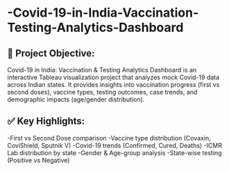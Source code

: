 # -Covid-19-in-India-Vaccination-Testing-Analytics-Dashboard

## 📌 Project Objective:
Covid-19 in India: Vaccination &amp; Testing Analytics Dashboard is an interactive Tableau visualization project that analyzes mock Covid-19 data across Indian states. It provides insights into vaccination progress (first vs second doses), vaccine types, testing outcomes, case trends, and demographic impacts (age/gender distribution).
## ✅ Key Highlights:
-First vs Second Dose comparison
-Vaccine type distribution (Covaxin, CoviShield, Sputnik V)
-Covid-19 trends (Confirmed, Cured, Deaths)
-ICMR Lab distribution by state
-Gender & Age-group analysis
-State-wise testing (Positive vs Negative)
